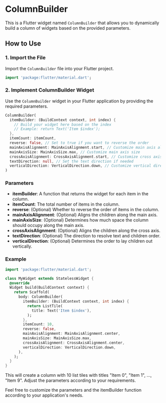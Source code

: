 # ColumnBuilder
This is a Flutter widget named `ColumnBuilder` that allows you to dynamically build a column of widgets based on the provided parameters.

## How to Use

### 1. Import the File

Import the `ColumnBuilder` file into your Flutter project.

```dart
import 'package:flutter/material.dart';
```

### 2. Implement ColumnBuilder Widget

Use the `ColumnBuilder` widget in your Flutter application by providing the required parameters.

```dart
ColumnBuilder(
  itemBuilder: (BuildContext context, int index) {
    // Build your widget here based on the index
    // Example: return Text('Item $index');
  },
  itemCount: itemCount,
  reverse: false, // Set to true if you want to reverse the order
  mainAxisAlignment: MainAxisAlignment.start, // Customize main axis alignment
  mainAxisSize: MainAxisSize.max, // Customize main axis size
  crossAxisAlignment: CrossAxisAlignment.start, // Customize cross axis alignment
  textDirection: null, // Set the text direction if needed
  verticalDirection: VerticalDirection.down, // Customize vertical direction
)
```
### Parameters

- **itemBuilder**: A function that returns the widget for each item in the column.
- **itemCount**: The total number of items in the column.
- **reverse**: (Optional) Whether to reverse the order of items in the column.
- **mainAxisAlignment**: (Optional) Aligns the children along the main axis.
- **mainAxisSize**: (Optional) Determines how much space the column should occupy along the main axis.
- **crossAxisAlignment**: (Optional) Aligns the children along the cross axis.
- **textDirection**: (Optional) The direction to resolve text and children order.
- **verticalDirection**: (Optional) Determines the order to lay children out vertically.

### Example

```dart
import 'package:flutter/material.dart';

class MyWidget extends StatelessWidget {
  @override
  Widget build(BuildContext context) {
    return Scaffold(
      body: ColumnBuilder(
        itemBuilder: (BuildContext context, int index) {
          return ListTile(
            title: Text('Item $index'),
          );
        },
        itemCount: 10,
        reverse: false,
        mainAxisAlignment: MainAxisAlignment.center,
        mainAxisSize: MainAxisSize.max,
        crossAxisAlignment: CrossAxisAlignment.center,
        verticalDirection: VerticalDirection.down,
      ),
    );
  }
}
```
This will create a column with 10 list tiles with titles "Item 0", "Item 1", ..., "Item 9". Adjust the parameters according to your requirements.

Feel free to customize the parameters and the itemBuilder function according to your application's needs.
